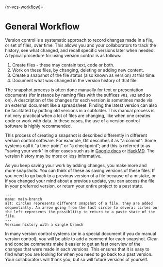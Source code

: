 (rr-vcs-workflow)=
# General Workflow

Version control is a systematic approach to record changes made in a file, or set of files, over time. This allows you and your collaborators to track the history, see what changed, and recall specific versions later when needed. A typical procedure for using version control is as follows:

1. Create files - these may contain text, code or both.
2. Work on these files, by changing, deleting or adding new content.
3. Create a snapshot of the file status (also known as version) at this time.
4. Document what was changed in the version history of that file.

The snapshot process is often done manually for text or presentation documents (for instance by naming files with the suffixes `v01`, `v02` and so on). A description of the changes for each version is sometimes made via an external document like a spreadsheet. Finding the latest version can also be facilitated by putting old versions in a subfolder. This manual process is not very practical when a lot of files are changing, like when one creates code or work with data. In these cases, the use of a version control software is highly recommended.


This process of creating a snapshot is described differently in different version control software. For example, Git describes it as "a commit". Some systems call it "a time-point" or "a checkpoint"; and this is referred to as "saving your work" in other cases such as in [Google docs](https://docs.google.com/) or [HackMD](http://hackmd.io/). The version history may be more or less informative.

As you keep saving your work by adding changes, you make more and more snapshots. You can think of these as saving versions of these files. If you need to go back to a previous version of a file because of a mistake, or if you changed your mind about a previous update, you can access the file in your preferred version, or return your entire project to a past state.


```{figure} ../../figures/main-branch.*
---
name: main-branch
alt: circles represents different snapshot of a file, they are added sequentially. An arrow going from the last circle to several cirles on the left represents the possiblitiy to return to a paste state of the file.
---
Version history with a single branch
```

In many version control systems (or in a special document if you do manual version control), you will be able to add a comment for each snapshot. Clear and concise comments make it easier to get an fast overview of the changes that were made in each versions. This ensures that it is easy to find what you are looking for when you need to go back to a past version. Your collaborators will thank you, but so will future versions of yourself.
